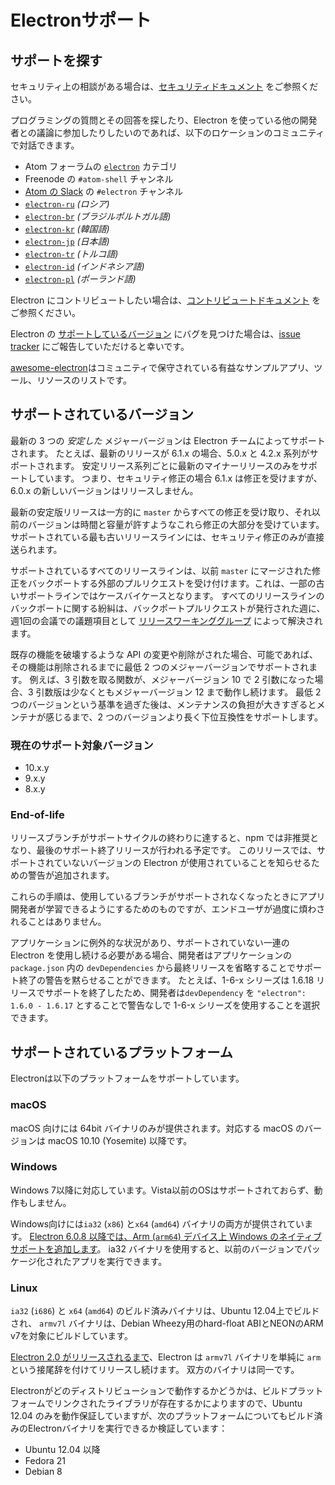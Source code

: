 # Electronサポート

## サポートを探す

セキュリティ上の相談がある場合は、[セキュリティドキュメント](https://github.com/electron/electron/tree/master/SECURITY.md) をご参照ください。

プログラミングの質問とその回答を探したり、Electron を使っている他の開発者との議論に参加したりしたいのであれば、以下のロケーションのコミュニティで対話できます。
- Atom フォーラムの [`electron`](https://discuss.atom.io/c/electron) カテゴリ
- Freenode の `#atom-shell` チャンネル
- [Atom の Slack](https://discuss.atom.io/t/join-us-on-slack/16638?source_topic_id=25406) の `#electron` チャンネル
- [`electron-ru`](https://telegram.me/electron_ru) *(ロシア)*
- [`electron-br`](https://electron-br.slack.com) *(ブラジルポルトガル語)*
- [`electron-kr`](https://electron-kr.github.io/electron-kr) *(韓国語)*
- [`electron-jp`](https://electron-jp.slack.com) *(日本語)*
- [`electron-tr`](https://electron-tr.herokuapp.com) *(トルコ語)*
- [`electron-id`](https://electron-id.slack.com) *(インドネシア語)*
- [`electron-pl`](https://electronpl.github.io) *(ポーランド語)*

Electron にコントリビュートしたい場合は、[コントリビュートドキュメント](https://github.com/electron/electron/blob/master/CONTRIBUTING.md) をご参照ください。

Electron の [サポートしているバージョン](#supported-versions) にバグを見つけた場合は、[issue tracker](../development/issues.md) にご報告していただけると幸いです。

[awesome-electron](https://github.com/sindresorhus/awesome-electron)はコミュニティで保守されている有益なサンプルアプリ、ツール、リソースのリストです。

## サポートされているバージョン

最新の 3 つの *安定した* メジャーバージョンは Electron チームによってサポートされます。 たとえば、最新のリリースが 6.1.x の場合、5.0.x と 4.2.x 系列がサポートされます。  安定リリース系列ごとに最新のマイナーリリースのみをサポートしています。  つまり、セキュリティ修正の場合 6.1.x は修正を受けますが、6.0.x の新しいバージョンはリリースしません。

最新の安定版リリースは一方的に `master` からすべての修正を受け取り、それ以前のバージョンは時間と容量が許すようなこれら修正の大部分を受けています。 サポートされている最も古いリリースラインには、セキュリティ修正のみが直接送られます。

サポートされているすべてのリリースラインは、以前 `master` にマージされた修正をバックポートする外部のプルリクエストを受け付けます。これは、一部の古いサポートラインではケースバイケースとなります。 すべてのリリースラインのバックポートに関する紛糾は、バックポートプルリクエストが発行された週に、週1回の会議での議題項目として [リリースワーキンググループ](https://github.com/electron/governance/tree/master/wg-releases) によって解決されます。

既存の機能を破壊するような API の変更や削除がされた場合、可能であれば、その機能は削除されるまでに最低 2 つのメジャーバージョンでサポートされます。 例えば、3 引数を取る関数が、メジャーバージョン 10 で 2 引数になった場合、3 引数版は少なくともメジャーバージョン 12 まで動作し続けます。 最低 2 つのバージョンという基準を過ぎた後は、メンテナンスの負担が大きすぎるとメンテナが感じるまで、2 つのバージョンより長く下位互換性をサポートします。

### 現在のサポート対象バージョン
- 10.x.y
- 9.x.y
- 8.x.y

### End-of-life

リリースブランチがサポートサイクルの終わりに達すると、npm では非推奨となり、最後のサポート終了リリースが行われる予定です。 このリリースでは、サポートされていないバージョンの Electron が使用されていることを知らせるための警告が追加されます。

これらの手順は、使用しているブランチがサポートされなくなったときにアプリ開発者が学習できるようにするためのものですが、エンドユーザが過度に煩わされることはありません。

アプリケーションに例外的な状況があり、サポートされていない一連の Electron を使用し続ける必要がある場合、開発者はアプリケーションの `package.json` 内の `devDependencies` から最終リリースを省略することでサポート終了の警告を黙らせることができます。 たとえば、1-6-x シリーズは 1.6.18 リリースでサポートを終了したため、開発者は`devDependency` を `"electron": 1.6.0 - 1.6.17` とすることで警告なしで 1-6-x シリーズを使用することを選択できます。

## サポートされているプラットフォーム

Electronは以下のプラットフォームをサポートしています。

### macOS

macOS 向けには 64bit バイナリのみが提供されます。対応する macOS のバージョンは macOS 10.10 (Yosemite) 以降です。

### Windows

Windows 7以降に対応しています。Vista以前のOSはサポートされておらず、動作もしません。

Windows向けには`ia32` (`x86`) と`x64` (`amd64`) バイナリの両方が提供されています。 [Electron 6.0.8 以降では、Arm (`arm64`) デバイス上 Windows のネイティブサポートを追加します](windows-arm.md)。 ia32 バイナリを使用すると、以前のバージョンでパッケージ化されたアプリを実行できます。

### Linux

`ia32` (`i686`) と `x64` (`amd64`) のビルド済みバイナリは、Ubuntu 12.04上でビルドされ、 `armv7l` バイナリは、Debian Wheezy用のhard-float ABIとNEONのARM v7を対象にビルドしています。

[Electron 2.0 がリリースされるまで](../breaking-changes.md#duplicate-arm-assets)、Electron は `armv7l` バイナリを単純に `arm` という接尾辞を付けてリリースし続けます。 双方のバイナリは同一です。

Electronがどのディストリビューションで動作するかどうかは、ビルドプラットフォームでリンクされたライブラリが存在するかによりますので、Ubuntu 12.04 のみを動作保証していますが、次のプラットフォームについてもビルド済みのElectronバイナリを実行できるか検証しています：

* Ubuntu 12.04 以降
* Fedora 21
* Debian 8
